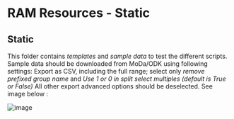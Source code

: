 # RAM Resources - Static
## Static
This folder contains _templates_ and _sample data_ to test the different scripts. 
Sample data should be downloaded from MoDa/ODK using following settings:
Export as CSV, including the full range; select only _remove prefixed group name_ and _Use 1 or 0 in split select multiples (default is True or False)_
All other export advanced options should be deselected.
See image below :

![image](https://user-images.githubusercontent.com/20227261/143473383-687a2008-2e2e-4e88-b80c-6f17f55464ae.png)
